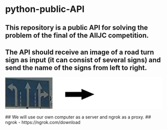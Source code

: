 # python-public-API
## This repository is a public API for solving the problem of the final of the AIIJC competition.
## The API should receive an image of a road turn sign as input (it can consist of several signs) and send the name of the signs from left to right.
<p align="center">
  <img src="https://github.com/LevProg/python-public-API/blob/main/post-get.png?raw=true" />
</p>
## We will use our own computer as a server and ngrok as a proxy.
## ngrok - https://ngrok.com/download
